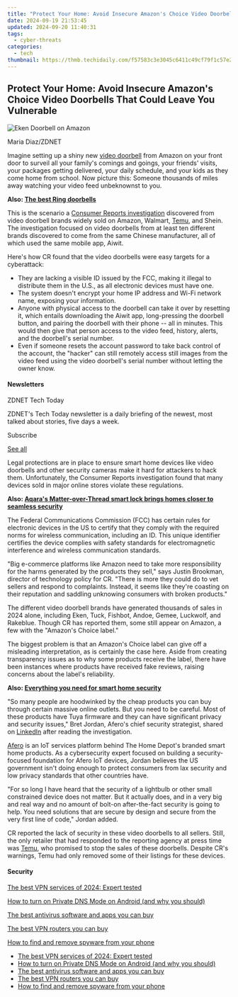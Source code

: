 ```yaml
---
title: "Protect Your Home: Avoid Insecure Amazon's Choice Video Doorbells That Could Leave You Vulnerable"
date: 2024-09-19 21:53:45
updated: 2024-09-20 11:40:31
tags:
  - cyber-threats
categories:
  - tech
thumbnail: https://thmb.techidaily.com/f57583c3e3045c6411c49cf79f1c57e2b65bdc7a79a3cbd20d20abb231b6bf0b.jpg
---
```


## Protect Your Home: Avoid Insecure Amazon's Choice Video Doorbells That Could Leave You Vulnerable

![Eken Doorbell on Amazon](https://www.zdnet.com/a/img/resize/137bf42e84a4a1e1974a929a3568c5acab742d08/2024/03/01/8ccfb869-615a-4573-9011-b2c833dc0490/amazondorbell.jpg?auto=webp&width=1280)

Maria Diaz/ZDNET

Imagine setting up a shiny new [video doorbell](https://www.zdnet.com/home-and-office/smart-home/best-video-doorbell/) from Amazon on your front door to surveil all your family's comings and goings, your friends' visits, your packages getting delivered, your daily schedule, and your kids as they come home from school. Now picture this: Someone thousands of miles away watching your video feed unbeknownst to you.

**Also: [The best Ring doorbells](https://www.zdnet.com/home-and-office/smart-home/best-ring-doorbell/)**

This is the scenario a [Consumer Reports investigation](https://www.consumerreports.org/home-garden/home-security-cameras/video-doorbells-sold-by-major-retailers-have-security-flaws-a2579288796/) discovered from video doorbell brands widely sold on Amazon, Walmart, [Temu](https://www.zdnet.com/article/is-temu-legit-what-to-know-about-this-wildly-popular-shopping-app/), and Shein. The investigation focused on video doorbells from at least ten different brands discovered to come from the same Chinese manufacturer, all of which used the same mobile app, Aiwit. 

Here's how CR found that the video doorbells were easy targets for a cyberattack:

* They are lacking a visible ID issued by the FCC, making it illegal to distribute them in the U.S., as all electronic devices must have one.
* The system doesn't encrypt your home IP address and Wi-Fi network name, exposing your information.
* Anyone with physical access to the doorbell can take it over by resetting it, which entails downloading the Aiwit app, long-pressing the doorbell button, and pairing the doorbell with their phone -- all in minutes. This would then give that person access to the video feed, history, alerts, and the doorbell's serial number.
* Even if someone resets the account password to take back control of the account, the "hacker" can still remotely access still images from the video feed using the video doorbell's serial number without letting the owner know.

#### Newsletters

ZDNET Tech Today

ZDNET's Tech Today newsletter is a daily briefing of the newest, most talked about stories, five days a week.

 Subscribe

[See all](https://www.zdnet.com/newsletters/)

Legal protections are in place to ensure smart home devices like video doorbells and other security cameras make it hard for attackers to hack them. Unfortunately, the Consumer Reports investigation found that many devices sold in major online stores violate these regulations.

**Also: [Aqara's Matter-over-Thread smart lock brings homes closer to seamless security](https://www.zdnet.com/home-and-office/smart-home/aqaras-matter-over-thread-smart-lock-brings-homes-closer-to-seamless-security/)**

The Federal Communications Commission (FCC) has certain rules for electronic devices in the US to certify that they comply with the required norms for wireless communication, including an ID. This unique identifier certifies the device complies with safety standards for electromagnetic interference and wireless communication standards. 

"Big e-commerce platforms like Amazon need to take more responsibility for the harms generated by the products they sell," says Justin Brookman, director of technology policy for CR. "There is more they could do to vet sellers and respond to complaints. Instead, it seems like they're coasting on their reputation and saddling unknowing consumers with broken products."

The different video doorbell brands have generated thousands of sales in 2024 alone, including Eken, Tuck, Fishbot, Andoe, Gemee, Luckwolf, and Rakeblue. Though CR has reported them, some still appear on Amazon, a few with the "Amazon's Choice label."

The biggest problem is that an Amazon's Choice label can give off a misleading interpretation, as is certainly the case here. Aside from creating transparency issues as to why some products receive the label, there have been instances where products have received fake reviews, raising concerns about the label's reliability.

**Also: [Everything you need for smart home security](https://www.zdnet.com/home-and-office/smart-home/everything-you-need-for-smart-home-security/)**

"So many people are hoodwinked by the cheap products you can buy through certain massive online outlets. But you need to be careful. Most of these products have Tuya firmware and they can have significant privacy and security issues," Bret Jordan, Afero's chief security strategist, shared on [LinkedIn](https://www.linkedin.com/feed/update/urn:li:activity:7169024096196870145/) after reading the investigation. 

[Afero](https://afero.io/) is an IoT services platform behind The Home Depot's branded smart home products. As a cybersecurity expert focused on building a security-focused foundation for Afero IoT devices, Jordan believes the US government isn't doing enough to protect consumers from lax security and low privacy standards that other countries have. 

"For so long I have heard that the security of a lightbulb or other small constrained device does not matter. But it actually does, and in a very big and real way and no amount of bolt-on after-the-fact security is going to help. You need solutions that are secure by design and secure from the very first line of code," Jordan added. 

CR reported the lack of security in these video doorbells to all sellers. Still, the only retailer that had responded to the reporting agency at press time was [Temu](https://www.zdnet.com/article/is-temu-legit-what-to-know-about-this-wildly-popular-shopping-app/), who promised to stop the sales of these doorbells. Despite CR's warnings, Temu had only removed some of their listings for these devices. 

#### Security

[The best VPN services of 2024: Expert tested](https://www.zdnet.com/article/best-vpn/ "The best VPN services of 2024: Expert tested")

[How to turn on Private DNS Mode on Android (and why you should)](https://www.zdnet.com/article/how-to-turn-on-private-dns-mode-on-android-and-why-you-should/ "How to turn on Private DNS Mode on Android (and why you should)")

[The best antivirus software and apps you can buy](https://www.zdnet.com/article/best-antivirus/ "The best antivirus software and apps you can buy")

[The best VPN routers you can buy](https://www.zdnet.com/article/best-vpn-router/ "The best VPN routers you can buy")

[How to find and remove spyware from your phone](https://www.zdnet.com/article/how-to-find-and-remove-spyware-from-your-phone/ "How to find and remove spyware from your phone")

* [The best VPN services of 2024: Expert tested](https://www.zdnet.com/article/best-vpn/ "The best VPN services of 2024: Expert tested")
* [How to turn on Private DNS Mode on Android (and why you should)](https://www.zdnet.com/article/how-to-turn-on-private-dns-mode-on-android-and-why-you-should/ "How to turn on Private DNS Mode on Android (and why you should)")
* [The best antivirus software and apps you can buy](https://www.zdnet.com/article/best-antivirus/ "The best antivirus software and apps you can buy")
* [The best VPN routers you can buy](https://www.zdnet.com/article/best-vpn-router/ "The best VPN routers you can buy")
* [How to find and remove spyware from your phone](https://www.zdnet.com/article/how-to-find-and-remove-spyware-from-your-phone/ "How to find and remove spyware from your phone")

<ins class="adsbygoogle"
     style="display:block"
     data-ad-format="autorelaxed"
     data-ad-client="ca-pub-7571918770474297"
     data-ad-slot="1223367746"></ins>



<ins class="adsbygoogle"
     style="display:block"
     data-ad-client="ca-pub-7571918770474297"
     data-ad-slot="8358498916"
     data-ad-format="auto"
     data-full-width-responsive="true"></ins>
